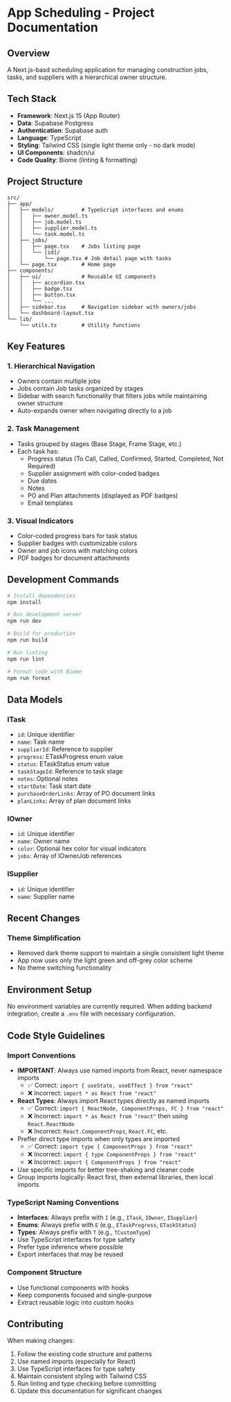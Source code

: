 # App Scheduling - Project Documentation

## Overview
A Next.js-basd scheduling application for managing construction jobs, tasks, and suppliers with a hierarchical owner structure.

## Tech Stack
- **Framework**: Next.js 15 (App Router)
- **Data**: Supabase Postgress
- **Authentication**: Supabase auth
- **Language**: TypeScript
- **Styling**: Tailwind CSS (single light theme only - no dark mode)
- **UI Components**: shadcn/ui
- **Code Quality**: Biome (linting & formatting)

## Project Structure
```
src/
├── app/
│   ├── models/         # TypeScript interfaces and enums
│   │   ├── owner.model.ts
│   │   ├── job.model.ts
│   │   ├── supplier.model.ts
│   │   └── task.model.ts
│   ├── jobs/
│   │   ├── page.tsx    # Jobs listing page
│   │   └── [id]/
│   │       └── page.tsx # Job detail page with tasks
│   └── page.tsx        # Home page
├── components/
│   ├── ui/             # Reusable UI components
│   │   ├── accordion.tsx
│   │   ├── badge.tsx
│   │   ├── button.tsx
│   │   └── ...
│   ├── sidebar.tsx     # Navigation sidebar with owners/jobs
│   └── dashboard-layout.tsx
└── lib/
    └── utils.ts        # Utility functions

```

## Key Features

### 1. Hierarchical Navigation
- Owners contain multiple jobs
- Jobs contain Job tasks organized by stages
- Sidebar with search functionality that filters jobs while maintaining owner structure
- Auto-expands owner when navigating directly to a job

### 2. Task Management
- Tasks grouped by stages (Base Stage, Frame Stage, etc.)
- Each task has:
  - Progress status (To Call, Called, Confirmed, Started, Completed, Not Required)
  - Supplier assignment with color-coded badges
  - Due dates
  - Notes
  - PO and Plan attachments (displayed as PDF badges)
  - Email templates

### 3. Visual Indicators
- Color-coded progress bars for task status
- Supplier badges with customizable colors
- Owner and job icons with matching colors
- PDF badges for document attachments

## Development Commands

```bash
# Install dependencies
npm install

# Run development server
npm run dev

# Build for production
npm run build

# Run linting
npm run lint

# Format code with Biome
npm run format
```

## Data Models

### ITask
- `id`: Unique identifier
- `name`: Task name
- `supplierId`: Reference to supplier
- `progress`: ETaskProgress enum value
- `status`: ETaskStatus enum value
- `taskStageId`: Reference to task stage
- `notes`: Optional notes
- `startDate`: Task start date
- `purchaseOrderLinks`: Array of PO document links
- `planLinks`: Array of plan document links

### IOwner
- `id`: Unique identifier
- `name`: Owner name
- `color`: Optional hex color for visual indicators
- `jobs`: Array of IOwnerJob references

### ISupplier
- `id`: Unique identifier
- `name`: Supplier name

## Recent Changes

### Theme Simplification
- Removed dark theme support to maintain a single consistent light theme
- App now uses only the light green and off-grey color scheme
- No theme switching functionality

## Environment Setup

No environment variables are currently required. When adding backend integration, create a `.env` file with necessary configuration.



## Code Style Guidelines

### Import Conventions
- **IMPORTANT**: Always use named imports from React, never namespace imports
  - ✅ Correct: `import { useState, useEffect } from "react"`
  - ❌ Incorrect: `import * as React from "react"`
- **React Types**: Always import React types directly as named imports
  - ✅ Correct: `import { ReactNode, ComponentProps, FC } from "react"`
  - ❌ Incorrect: `import * as React from "react"` then using `React.ReactNode`
  - ❌ Incorrect: `React.ComponentProps`, `React.FC`, etc.
- Preffer direct type imports when only types are imported
  - ✅ Correct: `import type { ComponentProps } from "react"`
  - ❌ Incorrect: `import { type ComponentProps } from "react"`
  - ❌ Incorrect: `import { ComponentProps } from "react"`
- Use specific imports for better tree-shaking and cleaner code
- Group imports logically: React first, then external libraries, then local imports

### TypeScript Naming Conventions
- **Interfaces**: Always prefix with `I` (e.g., `ITask`, `IOwner`, `ISupplier`)
- **Enums**: Always prefix with `E` (e.g., `ETaskProgress`, `ETaskStatus`)
- **Types**: Always prefix with `T` (e.g., `TCustomType`)
- Use TypeScript interfaces for type safety
- Prefer type inference where possible
- Export interfaces that may be reused

### Component Structure
- Use functional components with hooks
- Keep components focused and single-purpose
- Extract reusable logic into custom hooks

## Contributing

When making changes:
1. Follow the existing code structure and patterns
2. Use named imports (especially for React)
3. Use TypeScript interfaces for type safety
4. Maintain consistent styling with Tailwind CSS
5. Run linting and type checking before committing
6. Update this documentation for significant changes